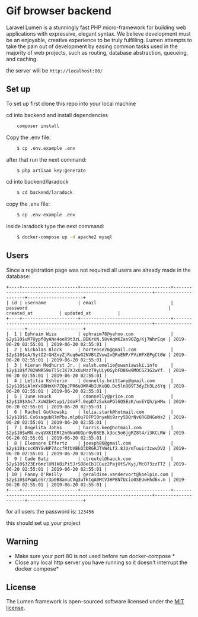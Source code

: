 # Gif browser backend

Laravel Lumen is a stunningly fast PHP micro-framework for building web applications with expressive, elegant syntax. We believe development must be an enjoyable, creative experience to be truly fulfilling. Lumen attempts to take the pain out of development by easing common tasks used in the majority of web projects, such as routing, database abstraction, queueing, and caching.

the server will be `http://localhost:80/`

## Set up

To set up first clone this repo into your local machine

cd into backend and install dependencies

```bash
    composer install
```

Copy the .env file:

```bash
    $ cp .env.example .env
```

after that run the next command:

```bash
    $ php artisan key:generate
```

cd into backend/laradock

```bash
    $ cd backend/laradock
```
copy the .env file:

```bash
    $ cp .env-example .env
```
inside laradock type the next command:

```bash
    $ docker-compose up -d apache2 mysql
```

## Users

 Since a registration page was not required all users are already made in the database:

 ```
 +----+---------------------+----------------------------------+--------------------------------------------------------------+---------------------+---------------------+
| id | username            | email                            | password                                                     | created_at          | updated_at          |
+----+---------------------+----------------------------------+--------------------------------------------------------------+---------------------+---------------------+
|  1 | Ephraim Wiza        | ephraim78@yahoo.com              | $2y$10$uM7Uypf8yANe4oeR9t3zL.BDKrUN.58vAqW6Zas90Zg/Kj7WhrEqe | 2019-06-20 02:55:01 | 2019-06-20 02:55:01 |
|  2 | Nickolas Block      | hortense26@gmail.com             | $2y$10$eA/SytI2rGHZxyZjRuq6wO2NVBtZVuw2vQRuENP/FVzHFXEPgCt6W | 2019-06-20 02:55:01 | 2019-06-20 02:55:01 |
|  3 | Kieran Medhurst Jr. | walsh.emelie@swaniawski.info     | $2y$10$f702WNR59oTl5cIK7XJxUuMzzT9yULyOGybFD86w9MOCGZ1G2wYf. | 2019-06-20 02:55:01 | 2019-06-20 02:55:01 |
|  4 | Letitia Kshlerin    | donnelly.brittany@gmail.com      | $2y$10$iAlmYxOBHmXH7ZQpJPR6uOWR4bIUKuQQ.De5ln9B9T3dyZH3Lz6Yq | 2019-06-20 02:55:01 | 2019-06-20 02:55:01 |
|  5 | June Hauck          | cdonnelly@price.com              | $2y$10$XAs7.XuW2bKtup1/2doFf.0epD7z5ukmPGl6QSEzK/uvEYQh/pHMu | 2019-06-20 02:55:01 | 2019-06-20 02:55:01 |
|  6 | Rachel Gutkowski    | lelia.stark@hotmail.com          | $2y$10$5.Co6sagubR7mPbu.mlpOu7OFPI0nyeNi9zry5DQrNv6RGDHGeWs2 | 2019-06-20 02:55:01 | 2019-06-20 02:55:01 |
|  7 | Angelita Johns      | harris.ken@hotmail.com           | $2y$10$wMN.evqVXKIERt2n0Nu0UOpr0y08EB.k3oc5o6jgRZ8t4/i3KCLRW | 2019-06-20 02:55:01 | 2019-06-20 02:55:01 |
|  8 | Eleonore Effertz    | joesph86@gmail.com               | $2y$10$cscKNYGvNP7AccfRfbVBkO3DRGRJTVW4Lf2.8JU/mTuuir3zwvDV2 | 2019-06-20 02:55:01 | 2019-06-20 02:55:01 |
|  9 | Cade Batz           | ctreutel@hauck.com               | $2y$10$323Er6mzlUN1kBiPi5JrSO8eCb1CGuz2PajUtS/Kyj/McO73zzTT2 | 2019-06-20 02:55:01 | 2019-06-20 02:55:01 |
| 10 | Fanny O'Reilly      | geraldine.vandervort@koelpin.com | $2y$10$dPqWLeSr/3p0B8anuCVg3uTktqA0MtV3HPBN7Ucio0SEUwH5d6x.m | 2019-06-20 02:55:01 | 2019-06-20 02:55:01 |
+----+---------------------+----------------------------------+--------------------------------------------------------------+---------------------+---------------------+
```

for all users the password is: `123456`


this should set up your project



## Warning

* Make sure your port 80 is not used before run docker-compose *
* Close any local http server you have running so it doesn't interrupt the docker compose*


## License

The Lumen framework is open-sourced software licensed under the [MIT license](https://opensource.org/licenses/MIT).
